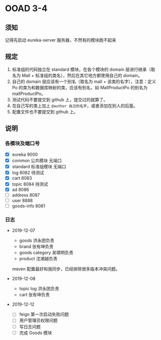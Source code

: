 # OOAD 3-4

## 须知

记得先启动 eureka-server 服务器，不然有的模块跑不起来

## 规定

1. 标准组的代码独立在 standard 模块，在各个模块的 domain 层进行继承（取名为 Mall + 标准组的类名），然后在其它地方都使用自己的 domain。
2. 自己的 domain 层应该有一个别名（取名为 mall + 该类的名字），注意：定义 Po 的类为和数据库映射的类，应该有别名，如 MallProductPo 的别名为 mallProductPo。
3. 测试代码不要提交到 github 上，提交过的就算了。
4. 在自己写的类上加上 `@author 自己的名字`，或者添加在别人的后面。
5. 配置文件也不要提交到 github 上。

## 说明

### 各模块及端口号

- [X] eureka 9000
- [X] common 公共模块 无端口
- [X] standard 标准组模块 无端口
- [X] log 8082 待测试
- [X] cart 8083 
- [X] topic 8084 待测试
- [X] ad 8086 
- [ ] address 8087
- [ ] user 8888
- [ ] goods-info 8081

### 日志

- 2019-12-07
    
    - goods 洪永团负责
    - brand 张有坤负责
    - goods category 吴啸明负责
    - product 沈湘越负责
    
    maven 配置最好和我同步，已经排除很多版本冲突问题。
- 2019-12-08
    
    - topic log 洪永团负责
    - cart 张有坤负责
    
- 2019-12-12
    
    - [ ] feign 第一次启动失败问题
    - [ ] 用户管理员权限问题
    - [ ] 写日志问题
    - [ ] 完成 Goods 模块
